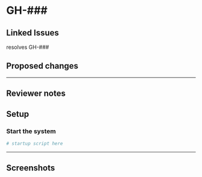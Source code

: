 # GH-###

<!--
    If applicable, insert the Github issue or pull request number in the markdown header above.
    The hyperlink will be filled in by GitHub magic ([Autolinked references and URLs](https://docs.github.com/en/get-started/writing-on-github/working-with-advanced-formatting/autolinked-references-and-urls))
--->

## Linked Issues

<!--
    If applicable, insert the Github issue or pull request number in the markdown below.
    The hyperlink will be filled in by GitHub magic ([Linking a pull request to an issue using a keyword.](https://docs.github.com/en/issues/tracking-your-work-with-issues/linking-a-pull-request-to-an-issue))

    The issue will be resolved by the merging of this Pull Request
--->

resolves GH-###

## Proposed changes

<!-- description and/or list of proposed changes -->

---

<!--
    Please add/remove/edit any of the template below to fit the needs
    of this specific PR
--->

## Reviewer notes

<!--
    Is there anything you would like reviewers to give additional scrutiny?
--->

## Setup

<!--
    Add any steps or code to run in this section to help others run your code:

    ```sh
    echo "Code goes here"
    ```
--->

### Start the system

<!--
    How can a tester start this system, log in, and test the deliverables?
--->

```sh
# startup script here
```


---

## Screenshots

<!-- If this PR makes visible interface changes, an image of the finished interface can help reviewers
and casual observers understand the context of the changes.
A before image is optional and can be included at the submitter's discretion.

Consider using an animated image to show an entire workflow.
You may want to use GIPHY CAPTURE for this! 📸

_Please frame images to show useful context but also highlight the affected regions._
--->